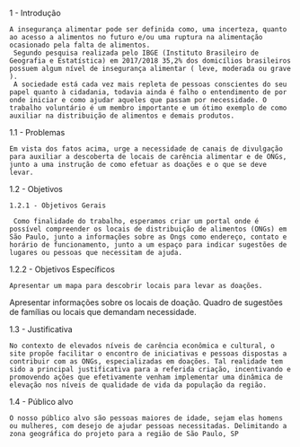 1 - Introdução

    A insegurança alimentar pode ser definida como, uma incerteza, quanto ao acesso a alimentos no futuro e/ou uma ruptura na alimentação ocasionado pela falta de alimentos.
     Segundo pesquisa realizada pelo IBGE (Instituto Brasileiro de Geografia e Estatística) em 2017/2018 35,2% dos domicílios brasileiros possuem algum nível de insegurança alimentar ( leve, moderada ou grave ).
     A sociedade está cada vez mais repleta de pessoas conscientes do seu papel quanto à cidadania, todavia ainda é falho o entendimento de por onde iniciar e como ajudar aqueles que passam por necessidade. O trabalho voluntário é um membro importante e um ótimo exemplo de como auxiliar na distribuição de alimentos e demais produtos.
     
1.1 - Problemas

    Em vista dos fatos acima, urge a necessidade de canais de divulgação para auxiliar a descoberta de locais de carência alimentar e de ONGs, junto a uma instrução de como efetuar as doações e o que se deve levar.
    
1.2 - Objetivos

	1.2.1 - Objetivos Gerais
	
     Como finalidade do trabalho, esperamos criar um portal onde é possível compreender os locais de distribuição de alimentos (ONGs) em São Paulo, junto a informações sobre as Ongs como endereço, contato e horário de funcionamento, junto a um espaço para indicar sugestões de lugares ou pessoas que necessitam de ajuda.
     
1.2.2 - Objetivos Específicos

    Apresentar um mapa para descobrir locais para levar as doações.
Apresentar informações sobre os locais de doação.
Quadro de sugestões de famílias ou locais que demandam necessidade.

1.3 - Justificativa

    No contexto de elevados níveis de carência econômica e cultural, o site propõe facilitar o encontro de iniciativas e pessoas dispostas a contribuir com as ONGs, especializadas em doações. Tal realidade tem sido a principal justificativa para a referida criação, incentivando e promovendo ações que efetivamente venham implementar uma dinâmica de elevação nos níveis de qualidade de vida da população da região.

1.4 - Público alvo

    O nosso público alvo são pessoas maiores de idade, sejam elas homens ou mulheres, com desejo de ajudar pessoas necessitadas. Delimitando a zona geográfica do projeto para a região de São Paulo, SP
